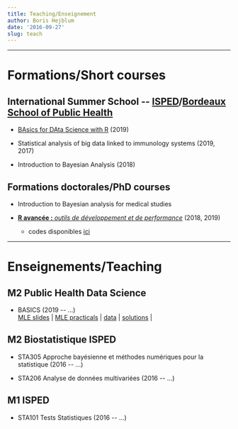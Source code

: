 ```yaml
---
title: Teaching/Enseignement
author: Boris Hejblum
date: '2016-09-27'
slug: teach
---
```



* * *

# **Formations/Short courses**

## International Summer School -- [ISPED](http://www.isped.u-bordeaux.fr/Formation/Ecoled%C3%A9t%C3%A9.aspx)/[Bordeaux School of Public Health](http://bss-publichealth.u-bordeaux.fr/en/Program/Course-n-1-Statistical-analysis-of-big-data-linked-to-immunology-systems/r742.html)
  
  * [BAsics for DAta Science with R](/badas) (2019)
 
  * Statistical analysis of big data linked to immunology systems (2019, 2017)

  * Introduction to Bayesian Analysis (2018)

## Formations doctorales/PhD courses

 * Introduction to Bayesian analysis for medical studies <!--](/intro-bayes-med)-->

 * [**R avancée :** *outils de développement et de performance*](https://r-dev-perf.borishejblum.science)  (2018, 2019)  
    + codes disponibles [ici](/files/mypkgr_0.0.0.9000.tar.gz)

* * *

# **Enseignements/Teaching**

## M2 Public Health Data Science
  * BASICS (2019 -- ...)  
  <a href="/html/m2phds-basics/biostatistics_basics_MLEslides.html" target="_blank">MLE slides</a> | <a href="/html/m2phds-basics/biostatistics_basics_MLEpracticals.html" target="_blank">MLE practicals</a> | [data](/files/birthweight_data.txt) | <a href="/html/m2phds-basics/biostatistics_basics_MLEpracticals_solutions.html" target="_blank">solutions</a> |

## M2 Biostatistique ISPED

  * STA305 Approche bayésienne et méthodes numériques pour la statistique (2016 -- ...)  
  <!-- <a href="/files/STA305cours_etud.pdf" target="_blank">cours</a> | <a href="/html/STA305_TP_enonce.html" target="_blank">Travaux pratiques</a> -->
  
  * STA206 Analyse de données multivariées (2016 -- ...)


## M1 ISPED

  * STA101 Tests Statistiques (2016 -- ...)


